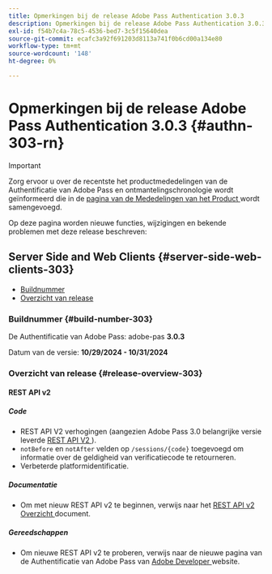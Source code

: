 ```yaml
---
title: Opmerkingen bij de release Adobe Pass Authentication 3.0.3
description: Opmerkingen bij de release Adobe Pass Authentication 3.0.3
exl-id: f54b7c4a-78c5-4536-bed7-3c5f15640dea
source-git-commit: ecafc3a92f691203d8113a741f0b6cd00a134e80
workflow-type: tm+mt
source-wordcount: '148'
ht-degree: 0%

---
```


# Opmerkingen bij de release Adobe Pass Authentication 3.0.3 {#authn-303-rn}

>[!IMPORTANT]
>
> Zorg ervoor u over de recentste het productmededelingen van de Authentificatie van Adobe Pass en ontmantelingschronologie wordt geïnformeerd die in de [ pagina van de Mededelingen van het Product ](/help/authentication/product-announcements.md) wordt samengevoegd.

Op deze pagina worden nieuwe functies, wijzigingen en bekende problemen met deze release beschreven:

## Server Side and Web Clients {#server-side-web-clients-303}

* [Buildnummer](#build-number-303)
* [Overzicht van release](#release-overview-303)

### Buildnummer {#build-number-303}

De Authentificatie van Adobe Pass: adobe-pas **3.0.3**

Datum van de versie: **10/29/2024 - 10/31/2024**

### Overzicht van release {#release-overview-303}

#### REST API v2

##### Code

* REST API V2 verhogingen (aangezien Adobe Pass 3.0 belangrijke versie leverde [ REST API V2 ](../integration-guide-programmers/rest-apis/rest-api-v2/apis/rest-api-v2-apis-overview.md)).
* `notBefore` en `notAfter` velden op `/sessions/{code}` toegevoegd om informatie over de geldigheid van verificatiecode te retourneren.
* Verbeterde platformidentificatie.

##### Documentatie

* Om met nieuw REST API v2 te beginnen, verwijs naar het [ REST API v2 Overzicht ](../integration-guide-programmers/rest-apis/rest-api-v2/rest-api-v2-overview.md) document.

##### Gereedschappen

* Om nieuwe REST API v2 te proberen, verwijs naar de nieuwe pagina van de Authentificatie van Adobe Pass van [ Adobe Developer ](https://developer.adobe.com/adobe-pass) website.
